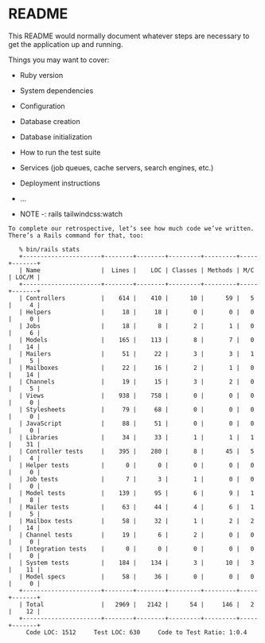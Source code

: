 # README

This README would normally document whatever steps are necessary to get the
application up and running.

Things you may want to cover:

* Ruby version

* System dependencies

* Configuration

* Database creation

* Database initialization

* How to run the test suite

* Services (job queues, cache servers, search engines, etc.)

* Deployment instructions

* ...

* NOTE -: rails tailwindcss:watch

```
To complete our retrospective, let’s see how much code we’ve written. There’s a Rails command for that, too:

​ 	% bin/rails stats
​ 	+----------------------+--------+--------+---------+---------+-----+-------+
​ 	| Name                 |  Lines |    LOC | Classes | Methods | M/C | LOC/M |
​ 	+----------------------+--------+--------+---------+---------+-----+-------+
​ 	| Controllers          |    614 |    410 |      10 |      59 |   5 |     4 |
​ 	| Helpers              |     18 |     18 |       0 |       0 |   0 |     0 |
​ 	| Jobs                 |     18 |      8 |       2 |       1 |   0 |     6 |
​ 	| Models               |    165 |    113 |       8 |       7 |   0 |    14 |
​ 	| Mailers              |     51 |     22 |       3 |       3 |   1 |     5 |
​ 	| Mailboxes            |     22 |     16 |       2 |       1 |   0 |    14 |
​ 	| Channels             |     19 |     15 |       3 |       2 |   0 |     5 |
​ 	| Views                |    938 |    758 |       0 |       0 |   0 |     0 |
​ 	| Stylesheets          |     79 |     68 |       0 |       0 |   0 |     0 |
​ 	| JavaScript           |     88 |     51 |       0 |       0 |   0 |     0 |
​ 	| Libraries            |     34 |     33 |       1 |       1 |   1 |    31 |
​ 	| Controller tests     |    395 |    280 |       8 |      45 |   5 |     4 |
​ 	| Helper tests         |      0 |      0 |       0 |       0 |   0 |     0 |
​ 	| Job tests            |      7 |      3 |       1 |       0 |   0 |     0 |
​ 	| Model tests          |    139 |     95 |       6 |       9 |   1 |     8 |
​ 	| Mailer tests         |     63 |     44 |       4 |       6 |   1 |     5 |
​ 	| Mailbox tests        |     58 |     32 |       1 |       2 |   2 |    14 |
​ 	| Channel tests        |     19 |      6 |       2 |       0 |   0 |     0 |
​ 	| Integration tests    |      0 |      0 |       0 |       0 |   0 |     0 |
​ 	| System tests         |    184 |    134 |       3 |      10 |   3 |    11 |
​ 	| Model specs          |     58 |     36 |       0 |       0 |   0 |     0 |
​ 	+----------------------+--------+--------+---------+---------+-----+-------+
​ 	| Total                |   2969 |   2142 |      54 |     146 |   2 |    12 |
​ 	+----------------------+--------+--------+---------+---------+-----+-------+
​ 	  Code LOC: 1512     Test LOC: 630     Code to Test Ratio: 1:0.4
```
